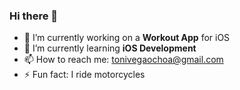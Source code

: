 ### Hi there 👋

<!--
**tonivegaochoa/tonivegaochoa** is a ✨ _special_ ✨ repository because its `README.md` (this file) appears on your GitHub profile.

Here are some ideas to get you started:

- 🔭 I’m currently working on ...
- 🌱 I’m currently learning ...
- 👯 I’m looking to collaborate on ...
- 🤔 I’m looking for help with ...
- 💬 Ask me about ...
- 📫 How to reach me: ...
- 😄 Pronouns: ...
- ⚡ Fun fact: ...
-->

- 🔭 I’m currently working on a **Workout App** for iOS
- 🌱 I’m currently learning **iOS Development**
- 📫 How to reach me: tonivegaochoa@gmail.com
- ⚡ Fun fact: I ride motorcycles

<!--
### Stats
[![Antonio's GitHub stats](https://github-readme-stats.vercel.app/api?username=tonivegaochoa&theme=radical&hide_border=true&count_private=true)](https://github.com/anuraghazra/github-readme-stats)
-->
